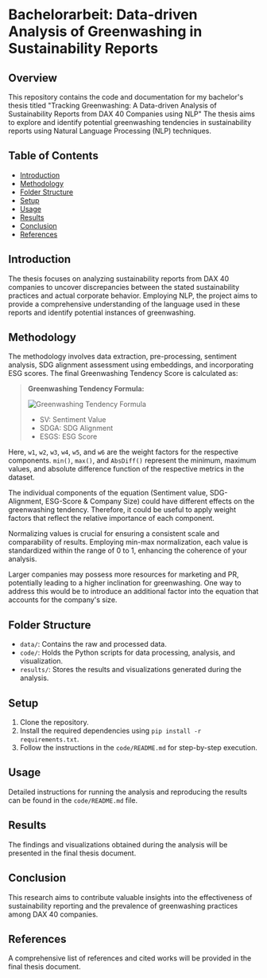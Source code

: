 # Bachelorarbeit: Data-driven Analysis of Greenwashing in Sustainability Reports

## Overview
This repository contains the code and documentation for my bachelor's thesis titled "Tracking Greenwashing: A Data-driven Analysis of Sustainability Reports from DAX 40 Companies using NLP" The thesis aims to explore and identify potential greenwashing tendencies in sustainability reports using Natural Language Processing (NLP) techniques.

## Table of Contents
- [Introduction](#introduction)
- [Methodology](#methodology)
- [Folder Structure](#folder-structure)
- [Setup](#setup)
- [Usage](#usage)
- [Results](#results)
- [Conclusion](#conclusion)
- [References](#references)

## Introduction
The thesis focuses on analyzing sustainability reports from DAX 40 companies to uncover discrepancies between the stated sustainability practices and actual corporate behavior. Employing NLP, the project aims to provide a comprehensive understanding of the language used in these reports and identify potential instances of greenwashing.

## Methodology
The methodology involves data extraction, pre-processing, sentiment analysis, SDG alignment assessment using embeddings, and incorporating ESG scores. The final Greenwashing Tendency Score is calculated as: 

> **Greenwashing Tendency Formula:**
>
> ![Greenwashing Tendency Formula](https://latex.codecogs.com/svg.image?\text{GreenwashingTendency}&space;=&space;\frac{w_1&space;(SV&space;-&space;\text{min}(SV))}{\text{max}(SV)&space;-&space;\text{min}(SV)}&space;&plus;&space;\frac{w_2&space;(SDGA&space;-&space;\text{min}(SDGA))}{\text{max}(SDGA)&space;-&space;\text{min}(SDGA)}&space;-&space;\frac{w_3&space;(ESGS&space;-&space;\text{min}(ESGS))}{\text{max}(ESGS)&space;-&space;\text{min}(ESGS)}&space;&plus;&space;w_4&space;\text{CS}&space;&plus;&space;w_5&space;\text{AbsDiff(SV,&space;ESGS)}&space;&plus;&space;w_6&space;\text{AbsDiff(SDGA,&space;ESGS)})
>
> * SV: Sentiment Value
> * SDGA: SDG Alignment
> * ESGS: ESG Score          

Here, `w1`, `w2`, `w3`, `w4`, `w5`, and `w6` are the weight factors for the respective components. `min()`, `max()`, and `AbsDiff()` represent the minimum, maximum values, and absolute difference function of the respective metrics in the dataset.


The individual components of the equation (Sentiment value, SDG-Alignment, ESG-Score & Company Size) could have different effects on the greenwashing tendency. Therefore, it could be useful to apply weight factors that reflect the relative importance of each component.

Normalizing values is crucial for ensuring a consistent scale and comparability of results. Employing min-max normalization, each value is standardized within the range of 0 to 1, enhancing the coherence of your analysis.

Larger companies may possess more resources for marketing and PR, potentially leading to a higher inclination for greenwashing. One way to address this would be to introduce an additional factor into the equation that accounts for the company's size.




## Folder Structure
- `data/`: Contains the raw and processed data.
- `code/`: Holds the Python scripts for data processing, analysis, and visualization.
- `results/`: Stores the results and visualizations generated during the analysis.

## Setup
1. Clone the repository.
2. Install the required dependencies using `pip install -r requirements.txt`.
3. Follow the instructions in the `code/README.md` for step-by-step execution.

## Usage
Detailed instructions for running the analysis and reproducing the results can be found in the `code/README.md` file.

## Results
The findings and visualizations obtained during the analysis will be presented in the final thesis document.

## Conclusion
This research aims to contribute valuable insights into the effectiveness of sustainability reporting and the prevalence of greenwashing practices among DAX 40 companies.

## References
A comprehensive list of references and cited works will be provided in the final thesis document.

